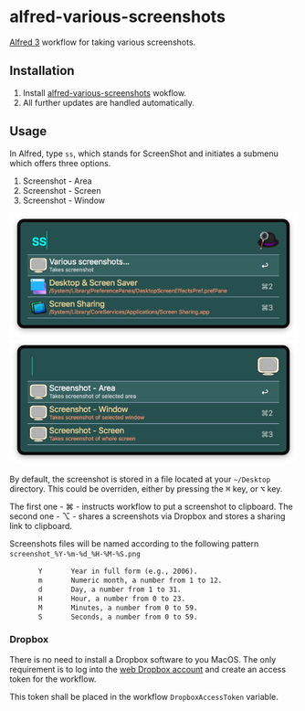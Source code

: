 # alfred-various-screenshots
[Alfred 3][1] workflow for taking various screenshots.

## Installation
1) Install [alfred-various-screenshots][2] wokflow.
2) All further updates are handled automatically.

## Usage
In Alfred, type `ss`, which stands for ScreenShot and initiates a submenu which offers three options.

1) Screenshot - Area
2) Screenshot - Screen
3) Screenshot - Window

![Alfred menu screenshot](doc/images/alfred-various-screenshots.png?raw=true "")
![Alfred submenu screenshot](doc/images/alfred-various-screenshots-submenu.png?raw=true "")


By default, the screenshot is stored in a file located at your `~/Desktop` directory.
This could be overriden, either by pressing the <kbd>⌘</kbd> key, or <kbd>⌥</kbd> key.

The first one - <key>⌘</key> - instructs workflow to put a screenshot to clipboard.
The second one - <key>⌥</key> - shares a screenshots via Dropbox and stores a sharing link to clipboard.

Screenshots files will be named according to the following pattern `screenshot_%Y-%m-%d_%H-%M-%S.png`

           Y       Year in full form (e.g., 2006).
           m       Numeric month, a number from 1 to 12.
           d       Day, a number from 1 to 31.
           H       Hour, a number from 0 to 23.
           M       Minutes, a number from 0 to 59.
           S       Seconds, a number from 0 to 59.
           
### Dropbox
There is no need to install a Dropbox software to you MacOS. The only requirement is to log into the [web Dropbox account][3] and create an access token for the workflow.



This token shall be placed in the workflow `DropboxAccessToken` variable.


[1]: https://www.alfredapp.com/
[2]: https://github.com/vookimedlo/alfred-various-screenshots/releases/latest
[3]: https://www.dropbox.com/developers/apps

